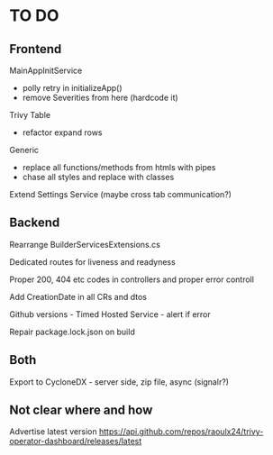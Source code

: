 # TO DO

## Frontend

MainAppInitService
- polly retry in initializeApp()
- remove Severities from here (hardcode it)

Trivy Table
- refactor expand rows

Generic
- replace all functions/methods from htmls with pipes
- chase all styles and replace with classes

Extend Settings Service (maybe cross tab communication?)

## Backend

Rearrange BuilderServicesExtensions.cs

Dedicated routes for liveness and readyness

Proper 200, 404 etc codes in controllers and proper error controll

Add CreationDate in all CRs and dtos

Github versions - Timed Hosted Service - alert if error

Repair package.lock.json on build

## Both

Export to CycloneDX - server side, zip file, async (signalr?)

## Not clear where and how

Advertise latest version
https://api.github.com/repos/raoulx24/trivy-operator-dashboard/releases/latest